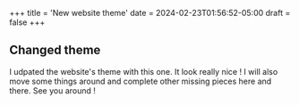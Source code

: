 +++
title = 'New website theme'
date = 2024-02-23T01:56:52-05:00
draft = false
+++

## Changed theme

I udpated the website's theme with this one. It look really nice ! I will also move some things around and complete other missing pieces here and there. See you around !